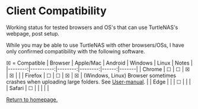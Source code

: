 # Client Compatibility

Working status for tested browsers and OS's that can use TurtleNAS's webpage, post setup.

While you may be able to use TurtleNAS with other browsers/OSs, I have only confirmed compatibility with the following software.

☒ = Compatible
| Browser | Apple/Mac | Android | Windows | Linux | Notes |
|--------:|----------:|--------:|--------:|------:|-------|
| Chrome  |     ☐     |    ☐    |    ☒    |   ☒   |       |
| Firefox |     ☐     |    ☐    |    ☒    |   ☒   |   (Windows, Linux) Browser sometimes crashes when uploading large folders. See [User-manual](https://github.com/allenc125789/TurtleNAS/blob/main/docs/user-manual.md#known-bugs).    |
| Edge    |           |         |    ☐    |       |       |
| Safari  |     ☐     |         |         |       |       |

[Return to homepage.](https://github.com/allenc125789/TurtleNAS/blob/main/README.md#overview)
